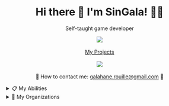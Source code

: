 <h1 align='center'>
Hi there 👋 I'm SinGala! 👨‍💻
</h1>

<p align='center'>
Self-taught game developer
  <br/>
</p>

<p align='center'>
  <img src="https://komarev.com/ghpvc/?username=Sin-Gala"></a><br/>
</a>
<br/>
<a href='https://sin-gala.github.io/SinGala_Links/' target='_blank'>My Projects</a>
  <br/>
  <br/>

<!--<img src="https://github-readme-stats.vercel.app/api/?username=Sin-Gala&count_private=true&theme=tokyonight&showicons=true" />-->
<img src="https://github-readme-stats.vercel.app/api/top-langs/?username=Sin-Gala&theme=tokyonight" />


<br />
<br/>
📧 How to contact me: <a href='mailto:galahane.rouille@gmail.com'>galahane.rouille@gmail.com</a> 📧
</p>

<details>
  <summary>📋 My Abilities</summary>
  
### Languages, Softwares and Frameworks I use regularly
| Languages                 | Softwares & Frameworks 
| :------------------------:| :-------------------------------------:|
| HTML / CSS                | Unity                                  |
| C#                        | GB Studio                              |
| Javascript                | Fabric                                 |
| Julia                     | Live2D Cubism                          |
| Java                      | Playdate SDK                           |
| Lua                       |                                        |

### Languages I speak
<ul>
  <li>French: Native</li>
  <li>English: Fluent</li>
  <li>Portuguese (Brazil): Basics</li>
  <li>Spanish: Basics</li>
  <li>Japanese: Learning</li>
</ul>
  
### What I wish to learn
| Languages                 | Softwares & Frameworks 
| :------------------------:| :-------------------------------------:|
| C / C++                   | Postman                                |
| Rust                      | Godot                                  |
| HLSL                      | Unreal Engine                          |
| Regex                     | OpenGL                                 |
</details>

<details>
  <summary>📌 My Organizations</summary>
<ul>
  <li><a href="https://github.com/TheanaProductions">Theana Productions</a></li>
</ul>
  </details
